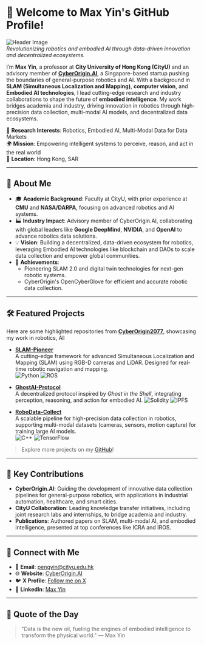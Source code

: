 # 👋 Welcome to Max Yin's GitHub Profile!

![Header Image](https://cyberorigin.ai/icons/logo-home.svg)  
*Revolutionizing robotics and embodied AI through data-driven innovation and decentralized ecosystems.*

I’m **Max Yin**, a professor at **City University of Hong Kong (CityU)** and an advisory member of **[CyberOrigin.AI](https://www.cyberorigin.ai/)**, a Singapore-based startup pushing the boundaries of general-purpose robotics and AI. With a background in **SLAM (Simultaneous Localization and Mapping)**, **computer vision**, and **Embodied AI technologies**, I lead cutting-edge research and industry collaborations to shape the future of **embodied intelligence**. My work bridges academia and industry, driving innovation in robotics through high-precision data collection, multi-modal AI models, and decentralized data ecosystems.

🔬 **Research Interests**: Robotics, Embodied AI, Multi-Modal Data for Data Markets  
🌍 **Mission**: Empowering intelligent systems to perceive, reason, and act in the real world  
📍 **Location**: Hong Kong, SAR  

---

## 🚀 About Me

- 🎓 **Academic Background**: Faculty at CityU, with prior experience at **CMU** and **NASA/DARPA**, focusing on advanced robotics and AI systems.
- 🏭 **Industry Impact**: Advisory member of CyberOrigin.AI, collaborating with global leaders like **Google DeepMind**, **NVIDIA**, and **OpenAI** to advance robotics data solutions.
- 💡 **Vision**: Building a decentralized, data-driven ecosystem for robotics, leveraging Embodied AI technologies like blockchain and DAOs to scale data collection and empower global communities.
- 📜 **Achievements**:
  - Pioneering SLAM 2.0 and digital twin technologies for next-gen robotic systems.
  - CyberOrigin's OpenCyberGlove for efficient and accurate robotic data collection.

---

## 🛠️ Featured Projects

Here are some highlighted repositories from **[CyberOrigin2077](https://github.com/CyberOrigin2077)**, showcasing my work in robotics, AI:

- **[SLAM-Pioneer](https://github.com/CyberOrigin2077/SLAM-Pioneer)**  
  A cutting-edge framework for advanced Simultaneous Localization and Mapping (SLAM) using RGB-D cameras and LiDAR. Designed for real-time robotic navigation and mapping.  
  ![Python](https://img.shields.io/badge/Python-3776AB?style=flat&logo=python&logoColor=white) ![ROS](https://img.shields.io/badge/ROS-22314E?style=flat&logo=ros&logoColor=white)

- **[GhostAI-Protocol](https://github.com/CyberOrigin2077/GhostAI-Protocol)**  
  A decentralized protocol inspired by *Ghost in the Shell*, integrating perception, reasoning, and action for embodied AI. 
  ![Solidity](https://img.shields.io/badge/Solidity-363636?style=flat&logo=solidity&logoColor=white) ![IPFS](https://img.shields.io/badge/IPFS-65C2CB?style=flat&logo=ipfs&logoColor=white)

- **[RoboData-Collect](https://github.com/CyberOrigin2077/RoboData-Collect)**  
  A scalable pipeline for high-precision data collection in robotics, supporting multi-modal datasets (cameras, sensors, motion capture) for training large AI models.  
  ![C++](https://img.shields.io/badge/C%2B%2B-00599C?style=flat&logo=c%2B%2B&logoColor=white) ![TensorFlow](https://img.shields.io/badge/TensorFlow-FF6F00?style=flat&logo=tensorflow&logoColor=white)

> Explore more projects on my [GitHub](https://github.com/CyberOrigin2077)!

---

## 🌟 Key Contributions

- **CyberOrigin.AI**: Guiding the development of innovative data collection pipelines for general-purpose robotics, with applications in industrial automation, healthcare, and smart cities.  
- **CityU Collaboration**: Leading knowledge transfer initiatives, including joint research labs and internships, to bridge academia and industry.  
- **Publications**: Authored papers on SLAM, multi-modal AI, and embodied intelligence, presented at top conferences like ICRA and IROS.

---

## 🔗 Connect with Me

- 📧 **Email**: [pengyin@cityu.edu.hk](mailto:pengyin@cityu.edu.hk)  
- 🌐 **Website**: [CyberOrigin.AI](https://www.cyberorigin.ai/)  
- 🐦 **X Profile**: [Follow me on X](https://x.com/PengYin18)  
- 💼 **LinkedIn**: [Max Yin](https://www.linkedin.com/in/maxtom/)  

---

## 💬 Quote of the Day

> "Data is the new oil, fueling the engines of embodied intelligence to transform the physical world." — Max Yin
